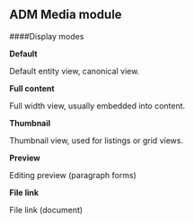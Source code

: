 ## ADM Media module

####Display modes

**Default**

Default entity view, canonical view.

**Full content**

Full width view, usually embedded into content.

**Thumbnail**

Thumbnail view, used for listings or grid views.

**Preview**

Editing preview (paragraph forms)

**File link**

File link (document)
